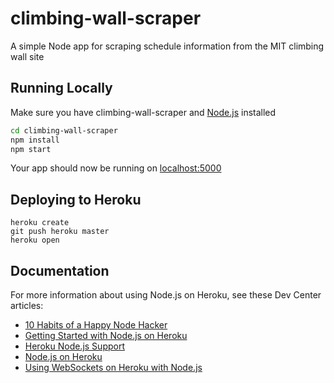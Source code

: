 # climbing-wall-scraper

A simple Node app for scraping schedule information from the MIT climbing wall site

## Running Locally

Make sure you have climbing-wall-scraper and [Node.js](http://nodejs.org/) installed

```sh
cd climbing-wall-scraper
npm install
npm start
```

Your app should now be running on [localhost:5000](http://localhost:5000/)

## Deploying to Heroku

```
heroku create
git push heroku master
heroku open
```

## Documentation

For more information about using Node.js on Heroku, see these Dev Center articles:

- [10 Habits of a Happy Node Hacker](https://blog.heroku.com/archives/2014/3/11/node-habits)
- [Getting Started with Node.js on Heroku](https://devcenter.heroku.com/articles/getting-started-with-nodejs)
- [Heroku Node.js Support](https://devcenter.heroku.com/articles/nodejs-support)
- [Node.js on Heroku](https://devcenter.heroku.com/categories/nodejs)
- [Using WebSockets on Heroku with Node.js](https://devcenter.heroku.com/articles/node-websockets)

